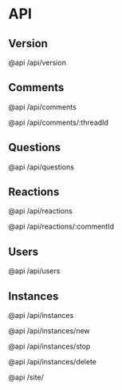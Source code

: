 
# API

## Version

@api /api/version

## Comments

@api /api/comments

@api /api/comments/:threadId

## Questions

@api /api/questions

## Reactions

@api /api/reactions

@api /api/reactions/:commentId

## Users

@api /api/users

## Instances

@api /api/instances

@api /api/instances/new

@api /api/instances/stop

@api /api/instances/delete

@api /site/
